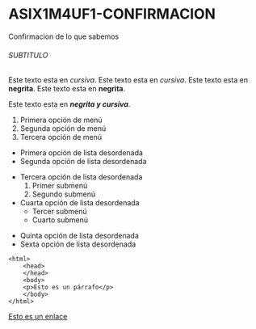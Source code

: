 # ASIX1M4UF1-CONFIRMACION

Confirmacion de lo que sabemos

###### SUBTITULO

Este texto esta en *cursiva*.
Este texto esta en _cursiva_.
Este texto esta en **negrita**.
Este texto esta en __negrita__.

Este texto esta en **_negrita y cursiva_**.

1. Primera opción de menú
2. Segunda opción de menú
3. Tercera opción de menú

* Primera opción de lista desordenada
* Segunda opción de lista desordenada
- Tercera opción de lista desordenada
    1. Primer submenú
    2. Segundo submenú
- Cuarta opción de lista desordenada
    * Tercer submenú
    * Cuarto submenú
+ Quinta opción de lista desordenada
+ Sexta opción de lista desordenada

```
<html>
    <head>
    </head>
    <body>
    <p>Esto es un párrafo</p>
    </body>
</html>
```

[Esto es un enlace](http://joan23.fje.edu "Enlace a la web del cole")


